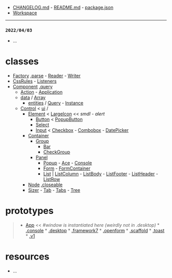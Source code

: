* [CHANGELOG.md]() - [README.md]() - [package.json]()
* [Workspace<vcl>](/Library/vcl-comps/devtools/Workspace$/vcl.js)

---

### `2022/04/03`

* ...

# classes

* [Factory](src/:.js) [.parse](src/Factory:.js) - [Reader](src/:.js) - [Writer](src/:.js)
* [CssRules](src/:.js) - [Listeners](src/:.js) 
* [Component](src/:.js) [.query](src/Component:.js)
	* [Action](src/:.js) - [Application](src/:.js)
	* [data](src/:/) / [Array](src/data/:.js)
		* [entities](src/:/) / [Query](src/entities/:.js) - [Instance](src/entities/:.js)
	* [Control](src/:.js) < [ui](src/:/) /
		* [Element](src/ui/:.js) < [LargeIcon](src/ui/:.js) << _smdl - alert_
			* [Button](src/ui/:.js) < [PopupButton](src/ui/:.js)
			* [Select](src/ui/:.js)
			* [Input](src/ui/:.js) < [Checkbox](src/ui/:.js) - [Combobox](src/ui/:.js) - [DatePicker](src/ui/:.js) 
		* [Container](src/ui/:.js)
			* [Group](src/ui/:.js)
				* [Bar](src/ui/:.js)
				* [CheckGroup](src/ui/:.js)
			* [Panel](src/ui/:.js) 
				* [Popup](src/ui/:.js) - [Ace](src/ui/:.js) - [Console](src/ui/:.js)
				* [Form](src/ui/:.js) - [FormContainer](src/ui/:.js)
				* [List](src/ui/:.js) | [ListColumn](src/ui/:.js) - [ListBody](src/ui/:.js) - [ListFooter](src/ui/:.js) - [ListHeader](src/ui/:.js) - [ListRow](src/ui/:.js)
		* [Node](src/ui/:.js) [.closeable](src/ui/Node:.js)
		* [Sizer](src/ui/:.js) - [Tab](src/ui/:.js) - [Tabs](src/ui/:.js) - [Tree](src/ui/:.js)

# prototypes

> * [App](src/prototypes/:.js) << _#window is instantiated here (weirdly not in .desktop)_
	* [.console](src/prototypes/App:.js)
	* [.desktop](src/prototypes/App:.js)
	* [.framework7](src/prototypes/App:.js)
	* [.openform](src/prototypes/App:.js)
	* [.scaffold](src/prototypes/App:.js)
	* [.toast](src/prototypes/App:.js)
	* [.v1](src/prototypes/App:.js)

# resources

* ...
